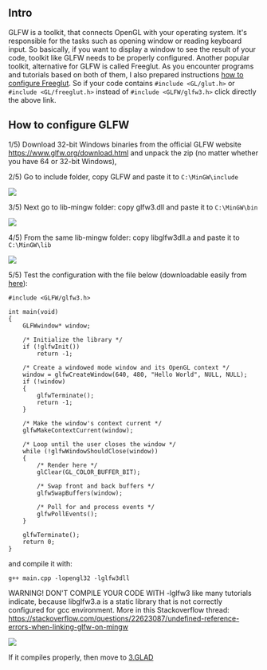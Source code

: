 ## Intro

GLFW is a toolkit, that connects OpenGL with your operating system. It's responsible for the tasks such as opening window or reading keyboard input.
So basically, if you want to display a window to see the result of your code, toolkit like GLFW needs to be properly configured. Another popular toolkit, alternative for GLFW is called Freeglut. As you encounter programs and tutorials based on both of them, I also prepared instructions [how to configure Freeglut](https://github.com/knitterJ/the-easiest-way-to-start-using-OpenGL-MinGW-glfw-or-freeglut-glad-or-glew-no-cmake/tree/main/Windows/FREEGLUT). So if your code contains `#include <GL/glut.h>` or `#include <GL/freeglut.h>` instead of `#include <GLFW/glfw3.h>` click directly the above link.

## How to configure GLFW

1/5) Download 32-bit Windows binaries from the official GLFW website https://www.glfw.org/download.html and unpack the zip (no matter whether you have 64 or 32-bit Windows),

2/5) Go to include folder, copy GLFW and paste it to `C:\MinGW\include`

![](https://github.com/knitterJ/the-easiest-way-to-start-using-OpenGL-MinGW-glfw-or-freeglut-glad-or-glew-no-cmake/blob/main/Windows/2.GLFW-or-FREEGLUT-alternatively/2.gif)

3/5) Next go to lib-mingw folder:
copy glfw3.dll and paste it to `C:\MinGW\bin`

![](https://github.com/knitterJ/the-easiest-way-to-start-using-OpenGL-MinGW-glfw-or-freeglut-glad-or-glew-no-cmake/blob/main/Windows/2.GLFW-or-FREEGLUT-alternatively/3.png)

4/5) From the same lib-mingw folder:
copy libglfw3dll.a and paste it to `C:\MinGW\lib`

![](https://github.com/knitterJ/the-easiest-way-to-start-using-OpenGL-MinGW-glfw-or-freeglut-glad-or-glew-no-cmake/blob/main/Windows/2.GLFW-or-FREEGLUT-alternatively/4.png)

5/5) Test the configuration with the file below (downloadable easily from [here](https://onlinegdb.com/evR9UgF3O)):

```
#include <GLFW/glfw3.h>

int main(void)
{
    GLFWwindow* window;

    /* Initialize the library */
    if (!glfwInit())
        return -1;

    /* Create a windowed mode window and its OpenGL context */
    window = glfwCreateWindow(640, 480, "Hello World", NULL, NULL);
    if (!window)
    {
        glfwTerminate();
        return -1;
    }

    /* Make the window's context current */
    glfwMakeContextCurrent(window);

    /* Loop until the user closes the window */
    while (!glfwWindowShouldClose(window))
    {
        /* Render here */
        glClear(GL_COLOR_BUFFER_BIT);

        /* Swap front and back buffers */
        glfwSwapBuffers(window);

        /* Poll for and process events */
        glfwPollEvents();
    }

    glfwTerminate();
    return 0;
}

```


and compile it with:

`g++ main.cpp -lopengl32 -lglfw3dll`


WARNING! DON'T COMPILE YOUR CODE WITH -lglfw3 like many tutorials indicate, because libglfw3.a is a static library that is not correctly configured for gcc environment. More in this Stackoverflow thread: https://stackoverflow.com/questions/22623087/undefined-reference-errors-when-linking-glfw-on-mingw

![](https://github.com/knitterJ/the-easiest-way-to-start-using-OpenGL-MinGW-glfw-or-freeglut-glad-or-glew-no-cmake/blob/main/Windows/2.GLFW-or-FREEGLUT-alternatively/5.png)

If it compiles properly, then move to [3.GLAD](https://github.com/knitterJ/the-easiest-way-to-start-using-OpenGL-MinGW-glfw-or-freeglut-glad-or-glew-no-cmake/tree/main/Windows/3.GLAD-or-GLEW-alternatively)
